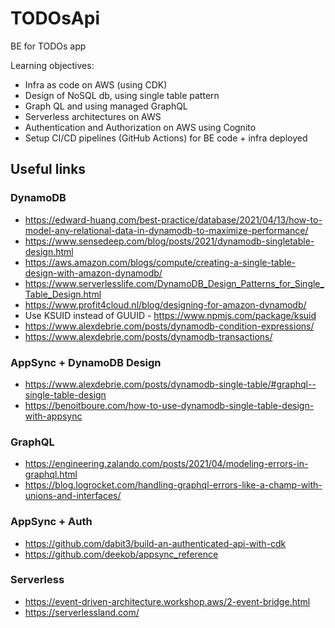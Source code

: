 # TODOsApi

BE for TODOs app

Learning objectives:

- Infra as code on AWS (using CDK)
- Design of NoSQL db, using single table pattern
- Graph QL and using managed GraphQL
- Serverless architectures on AWS
- Authentication and Authorization on AWS using Cognito
- Setup CI/CD pipelines (GitHub Actions) for BE code + infra deployed

## Useful links

### DynamoDB

- https://edward-huang.com/best-practice/database/2021/04/13/how-to-model-any-relational-data-in-dynamodb-to-maximize-performance/
- https://www.sensedeep.com/blog/posts/2021/dynamodb-singletable-design.html
- https://aws.amazon.com/blogs/compute/creating-a-single-table-design-with-amazon-dynamodb/
- https://www.serverlesslife.com/DynamoDB_Design_Patterns_for_Single_Table_Design.html
- https://www.profit4cloud.nl/blog/designing-for-amazon-dynamodb/
- Use KSUID instead of GUUID - https://www.npmjs.com/package/ksuid
- https://www.alexdebrie.com/posts/dynamodb-condition-expressions/
- https://www.alexdebrie.com/posts/dynamodb-transactions/

### AppSync + DynamoDB Design

- https://www.alexdebrie.com/posts/dynamodb-single-table/#graphql--single-table-design
- https://benoitboure.com/how-to-use-dynamodb-single-table-design-with-appsync

### GraphQL

- https://engineering.zalando.com/posts/2021/04/modeling-errors-in-graphql.html
- https://blog.logrocket.com/handling-graphql-errors-like-a-champ-with-unions-and-interfaces/

### AppSync + Auth

- https://github.com/dabit3/build-an-authenticated-api-with-cdk
- https://github.com/deekob/appsync_reference

### Serverless

- https://event-driven-architecture.workshop.aws/2-event-bridge.html
- https://serverlessland.com/

